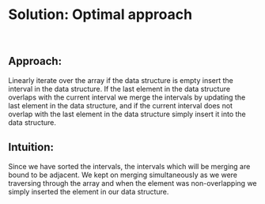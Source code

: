 # Solution: Optimal approach
​
## Approach:
Linearly iterate over the array if the data structure is empty insert the interval in the data structure. If the last element in the data structure overlaps with the current interval we merge the intervals by updating the last element in the data structure, and if the current interval does not overlap with the last element in the data structure simply insert it into the data structure.
​
## Intuition:
Since we have sorted the intervals, the intervals which will be merging are bound to be adjacent. We kept on merging simultaneously as we were traversing through the array and when the element was non-overlapping we simply inserted the element in our data structure.